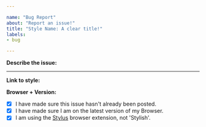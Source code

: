 ```yaml
---

name: "Bug Report"
about: "Report an issue!"
title: "Style Name: A clear title!"
labels:
- bug

---
```


**Describe the issue:**


---

**Link to style:**


**Browser + Version:**


- [x] I have made sure this issue hasn't already been posted.
- [x] I have made sure I am on the latest version of my Browser.
- [x] I am using the [Stylus](https://add0n.com/stylus.html) browser extension, not 'Stylish'.